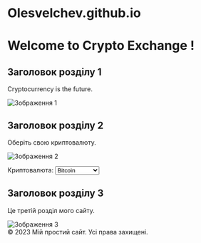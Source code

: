 # Olesvelchev.github.io
<!DOCTYPE html>
<html>
<head>
  <title>Crypto Exchange</title>
</head>
<body>
  <h1>Welcome to Crypto Exchange !</h1>
  
  <h2>Заголовок розділу 1</h2>
  <p>Cryptocurrency is the future.</p>
  <img src="шлях_до_зображення1.jpg" alt="Зображення 1">
  
  <h2>Заголовок розділу 2</h2>
  <p>Оберіть свою криптовалюту.</p>
  <img src="шлях_до_зображення2.jpg" alt="Зображення 2">
  
  <label for="cryptocurrency">Криптовалюта:</label>
  <select id="cryptocurrency" name="cryptocurrency">
    <option value="bitcoin">Bitcoin</option>
    <option value="eth">ETH</option>
    <option value="dogecoin">DOGE COIN</option>
    <option value="pepe">PEPE</option>
  </select>
  

  
  <h2>Заголовок розділу 3</h2>
  <p>Це третій розділ мого сайту.</p>
  <img src="шлях_до_зображення3.jpg" alt="Зображення 3">
  
  <footer>
    &copy; 2023 Мій простий сайт. Усі права захищені.
  </footer>
</body>
</html>
   
